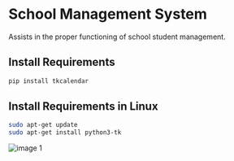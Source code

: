 # School Management System
Assists in the proper functioning of school student management.

## Install Requirements
```python
pip install tkcalendar

```
## Install Requirements in Linux
```bash
sudo apt-get update
sudo apt-get install python3-tk
```

![image 1](https://user-images.githubusercontent.com/86055057/170395588-721946fa-fa12-4c6a-8683-e55041405d93.png)
